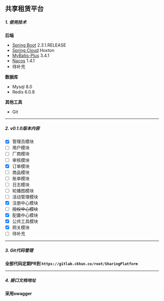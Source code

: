 ## 共享租赁平台

##### 1. 使用技术

**后端**

  - [Spring Boot]  2.3.1.RELEASE
  - [Spring Cloud] Hoxton
  - [MyBatis-Plus] 3.4.1
  - [Nacos] 1.4.1
  - 待补充

**数据库**

  - Mysql 8.0
  - Redis 6.0.8

**其他工具**

  - Git

------

##### 2.  v0.1.0版本内容
- [x] 管理员模块
- [ ] 用户模块
- [ ] 厂商模块
- [ ] 审核模块
- [x] 订单模块
- [ ] 商品模块
- [ ] 账单模块
- [ ] 日志模块
- [ ] 轮播图模块
- [ ] 活动管理模块
- [x] 注册中心模块
- [ ] ~~授权中心模块~~
- [x] 配置中心模块
- [x] 公共工具模块
- [x] 网关模块
- [ ] 待补充

------

##### 3. Git代码管理

**全部代码定期PR到  `https://gitlab.ckhun.co/root/SharingPlatform`**

------

##### 4. 接口文档地址

**采用swagger**






[Spring Boot]: https://spring.io/projects/spring-boot	"2.3.1.RELEASE"
[Spring Cloud]: https://spring.io/projects/spring-cloud	"Hoxton"
[MyBatis-Plus]: https://baomidou.com/	"3.0"
[Redis]: https://redis.io/	"6.0.8"
[Nacos]: https://nacos.io/en-us/index.html    "1.4.1"
